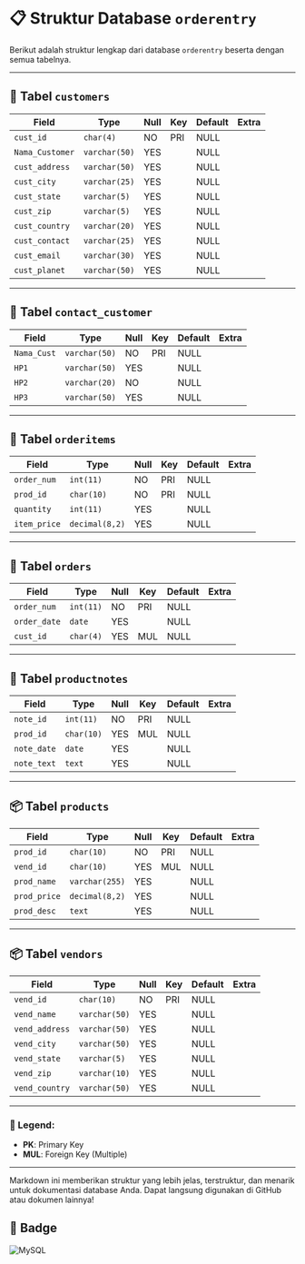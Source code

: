 # 📋 Struktur Database `orderentry`

Berikut adalah struktur lengkap dari database `orderentry` beserta dengan semua tabelnya.

---

## 📄 Tabel `customers`

| Field            | Type          | Null | Key | Default | Extra |
|------------------|---------------|------|-----|---------|-------|
| `cust_id`        | `char(4)`     | NO   | PRI | NULL    |       |
| `Nama_Customer`  | `varchar(50)` | YES  |     | NULL    |       |
| `cust_address`   | `varchar(50)` | YES  |     | NULL    |       |
| `cust_city`      | `varchar(25)` | YES  |     | NULL    |       |
| `cust_state`     | `varchar(5)`  | YES  |     | NULL    |       |
| `cust_zip`       | `varchar(5)`  | YES  |     | NULL    |       |
| `cust_country`   | `varchar(20)` | YES  |     | NULL    |       |
| `cust_contact`   | `varchar(25)` | YES  |     | NULL    |       |
| `cust_email`     | `varchar(30)` | YES  |     | NULL    |       |
| `cust_planet`    | `varchar(50)` | YES  |     | NULL    |       |

---

## 📄 Tabel `contact_customer`

| Field       | Type          | Null | Key | Default | Extra |
|-------------|---------------|------|-----|---------|-------|
| `Nama_Cust` | `varchar(50)` | NO   | PRI | NULL    |       |
| `HP1`       | `varchar(50)` | YES  |     | NULL    |       |
| `HP2`       | `varchar(20)` | NO   |     | NULL    |       |
| `HP3`       | `varchar(50)` | YES  |     | NULL    |       |

---

## 🧾 Tabel `orderitems`

| Field        | Type           | Null | Key | Default | Extra |
|--------------|----------------|------|-----|---------|-------|
| `order_num`  | `int(11)`      | NO   | PRI | NULL    |       |
| `prod_id`    | `char(10)`     | NO   | PRI | NULL    |       |
| `quantity`   | `int(11)`      | YES  |     | NULL    |       |
| `item_price` | `decimal(8,2)` | YES  |     | NULL    |       |

---

## 🧾 Tabel `orders`

| Field        | Type       | Null | Key | Default | Extra |
|--------------|------------|------|-----|---------|-------|
| `order_num`  | `int(11)`  | NO   | PRI | NULL    |       |
| `order_date` | `date`     | YES  |     | NULL    |       |
| `cust_id`    | `char(4)`  | YES  | MUL | NULL    |       |

---

## 📜 Tabel `productnotes`

| Field        | Type       | Null | Key | Default | Extra |
|--------------|------------|------|-----|---------|-------|
| `note_id`    | `int(11)`  | NO   | PRI | NULL    |       |
| `prod_id`    | `char(10)` | YES  | MUL | NULL    |       |
| `note_date`  | `date`     | YES  |     | NULL    |       |
| `note_text`  | `text`     | YES  |     | NULL    |       |

---

## 📦 Tabel `products`

| Field        | Type           | Null | Key | Default | Extra |
|--------------|----------------|------|-----|---------|-------|
| `prod_id`    | `char(10)`     | NO   | PRI | NULL    |       |
| `vend_id`    | `char(10)`     | YES  | MUL | NULL    |       |
| `prod_name`  | `varchar(255)` | YES  |     | NULL    |       |
| `prod_price` | `decimal(8,2)` | YES  |     | NULL    |       |
| `prod_desc`  | `text`         | YES  |     | NULL    |       |

---

## 📦 Tabel `vendors`

| Field          | Type           | Null | Key | Default | Extra |
|----------------|----------------|------|-----|---------|-------|
| `vend_id`      | `char(10)`     | NO   | PRI | NULL    |       |
| `vend_name`    | `varchar(50)`  | YES  |     | NULL    |       |
| `vend_address` | `varchar(50)`  | YES  |     | NULL    |       |
| `vend_city`    | `varchar(50)`  | YES  |     | NULL    |       |
| `vend_state`   | `varchar(5)`   | YES  |     | NULL    |       |
| `vend_zip`     | `varchar(10)`  | YES  |     | NULL    |       |
| `vend_country` | `varchar(50)`  | YES  |     | NULL    |       |

---

### 🔑 Legend:
- **PK**: Primary Key
- **MUL**: Foreign Key (Multiple)
  
---

Markdown ini memberikan struktur yang lebih jelas, terstruktur, dan menarik untuk dokumentasi database Anda. Dapat langsung digunakan di GitHub atau dokumen lainnya!


## 🔗 Badge

![MySQL](https://img.shields.io/badge/Database-MySQL-blue)
